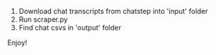 1. Download chat transcripts from chatstep into 'input' folder
2. Run scraper.py
3. Find chat csvs in 'output' folder

Enjoy!